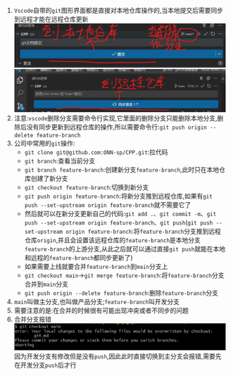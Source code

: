 1. `Vscode`自带的`git`图形界面都是直接对本地仓库操作的,当本地提交后需要同步到远程才能在远程仓库更新
   ![](2025-05-25-10-02-30.png)
   ![](2025-05-25-10-03-13.png)
2. 注意:`vscode`删除分支需要命令行实现,它里面的删除分支只能删除本地分支,删除后没有同步更新到远程仓库的操作,所以需要命令行:`git push origin --delete feature-branch`
3. 公司中常用的`git`操作:
   * `git clone git@github.com:ONN-sp/CPP.git`:拉代码
   * `git branch`:查看当前分支
   * `git branch feature-branch`:创建新分支`feature-branch`,此时只在本地仓库创建了新分支
   * `git checkout feature-branch`:切换到新分支
   * `git push origin feature-branch`:将新分支推到远程仓库,如果有`git push --set-upstream origin feature-branch`就不需要它了
   * 然后就可以在新分支更新自己的代码:`git add .`、`git commit -m`、`git push --set-upstream origin feature-branch`、`git push`(`git push --set-upstream origin feature-branch`:将`feature-branch`分支推到远程仓库`origin`,并且会设置该远程仓库的`feature-branch`是本地分支`feature-branch`的上游分支,从此之后就可以通过直接`git push`就能在本地和远程的`feature-branch`都同步更新了)
   * 如果需要上线就要合并`feature-branch`到`main`分支上
   * `git checkout main`->`git merge feature-branch`:将`feature-branch`分支合并到`main`分支
   * `git push origin --delete feature-branch`:删除`feature-branch`分支
4. `main`叫做主分支,也叫做产品分支;`feature-branch`叫开发分支
5. 需要注意的是:在合并的时候很有可能出现冲突或者不同步的问题
6. 合并分支报错
   ![](2025-05-25-10-43-45.png)
   因为开发分支有修改但是没有`push`,因此此时直接切换到主分支会报错,需要先在开发分支`push`后才行
   